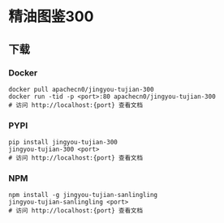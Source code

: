 # 精油图鉴300

## 下载

### Docker

```
docker pull apachecn0/jingyou-tujian-300
docker run -tid -p <port>:80 apachecn0/jingyou-tujian-300
# 访问 http://localhost:{port} 查看文档
```

### PYPI

```
pip install jingyou-tujian-300
jingyou-tujian-300 <port>
# 访问 http://localhost:{port} 查看文档
```

### NPM

```
npm install -g jingyou-tujian-sanlingling
jingyou-tujian-sanlingling <port>
# 访问 http://localhost:{port} 查看文档
```